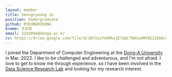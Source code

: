```yaml
---
layout: member
title: Seongryeong Jo
position: Undergraduate
github: RYEONGRYEONG
kname: 조성령
email: 2243094@donga.ac.kr
cv: https://drive.google.com/file/d/1N7ikzYnKRkujElGQCfB0CeXMVXEJ2EbO/view?usp=sharing, Seongryeong Jo CV
---
```


I joined the Department of Computer Engineering at the [Dong-A University](https://english.donga.ac.kr/sites/english/index.do) in Mar. 2022. 
I like to be challenged and adventurous, and I'm not afraid.
I love to get to know me through experience.
so I have been involved in the [Data Science Research Lab](https://www.datasciencelabs.org/) and looking for my research interest.
